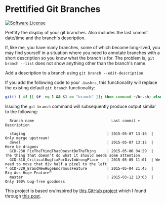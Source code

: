 # Prettified Git Branches

[![Software License](https://img.shields.io/badge/license-MIT-brightgreen.svg?style=flat-square)](LICENSE.txt)

Prettify the display of your git branches. Also includes the last commit date/time and the branch's description.

If, like me, you have many branches, some of which become long-lived, you may find yourself in a situation where you need to annotate branches with a short description so you know what the branch is for. The problem is, `git branch --list` does not show anything other than the branch's name. 

Add a description to a branch using `git branch --edit-description`

If you add the following code to your `.bashrc`, this functionality will replace the existing default `git branch` functionality:

```bash
git() { if [[ $# -eq 1 && $1 == "branch" ]]; then command ~/br.sh; else command git "$@"; fi; }
```

Issuing the `git branch` command will subsequently produce output similar to the following:

```
  Branch name                                   Last commit ▾       Description

  staging                                     | 2015-05-07 13:16  | Only merge upstream!
  devel                                       | 2015-05-07 13:15  | Here be dragons
  GCD-238_FixTheThingThatDoesntDoTheThing     | 2015-05-06 04:29  | The thing that doesn't do what it should needs some attention
  GCD-318_CriticalBugfixForDivInWrongPlace    | 2015-05-05 11:01  | We need to move that div half a pixel to the left
* GCD-329_BrandNewHugeEnormousFeature         | 2015-05-04 21:45  | Big-Ass Huge Feature™
  master                                      | 2015-03-12 13:03  | Only 100% bug-free goodness
```

This project is based on/inspired by [this GitHub project](https://github.com/bahmutov/git-branches) which I found through [this post](http://bahmutov.calepin.co/git-branches-with-descriptions-really.html).
